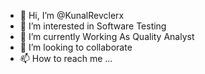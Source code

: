 - 👋 Hi, I’m @KunalRevclerx
- 👀 I’m interested in Software Testing
- 🌱 I’m currently Working As Quality Analyst
- 💞️ I’m looking to collaborate
- 📫 How to reach me ...

<!---
KunalRevclerx/KunalRevclerx is a ✨ special ✨ repository because its `README.md` (this file) appears on your GitHub profile.
You can click the Preview link to take a look at your changes.
--->
